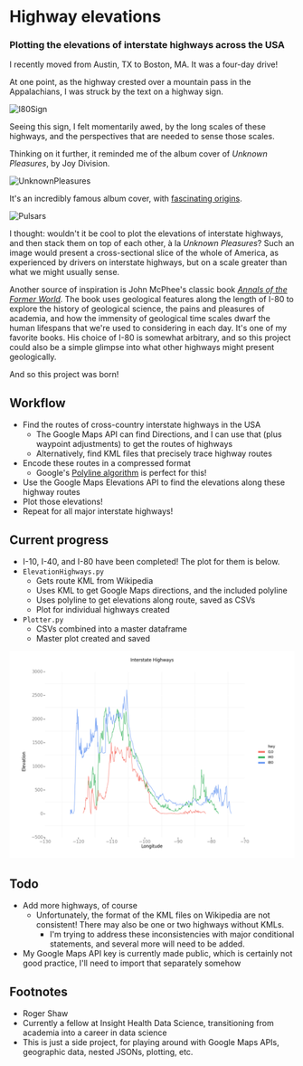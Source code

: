 
# Highway elevations

### Plotting the elevations of interstate highways across the USA

I recently moved from Austin, TX to Boston, MA. It was a four-day drive!

At one point, as the highway crested over a mountain pass in the Appalachians, I was struck by the text on a highway sign.

![I80Sign](https://upload.wikimedia.org/wikipedia/commons/3/3e/I80_Highest_Point.jpg)

Seeing this sign, I felt momentarily awed, by the long scales of these highways, and the perspectives that are needed to sense those scales.

Thinking on it further, it reminded me of the album cover of *Unknown Pleasures*, by Joy Division.

![UnknownPleasures](https://upload.wikimedia.org/wikipedia/en/7/70/Unknown_Pleasures_Joy_Division_LP_sleeve.jpg)

It's an incredibly famous album cover, with [fascinating origins](https://blogs.scientificamerican.com/sa-visual/pop-culture-pulsar-origin-story-of-joy-division-s-unknown-pleasures-album-cover-video/).

![Pulsars](https://blogs.scientificamerican.com/blogs/assets/sa-visual/Image/pulsar_trio.jpg)

I thought: wouldn't it be cool to plot the elevations of interstate highways, and then stack them on top of each other, à la *Unknown Pleasures*? Such an image would present a cross-sectional slice of the whole of America, as experienced by drivers on interstate highways, but on a scale greater than what we might usually sense.

Another source of inspiration is John McPhee's classic book [*Annals of the Former World*](https://en.wikipedia.org/wiki/Annals_of_the_Former_World). The book uses geological features along the length of I-80 to explore the history of geological science, the pains and pleasures of academia, and how the immensity of geological time scales dwarf the human lifespans that we're used to considering in each day. It's one of my favorite books. His choice of I-80 is somewhat arbitrary, and so this project could also be a simple glimpse into what other highways might present geologically.

And so this project was born!

## Workflow

* Find the routes of cross-country interstate highways in the USA
    * The Google Maps API can find Directions, and I can use that (plus waypoint adjustments) to get the routes of highways
    * Alternatively, find KML files that precisely trace highway routes
* Encode these routes in a compressed format
    * Google's [Polyline algorithm](https://developers.google.com/maps/documentation/utilities/polylinealgorithm) is perfect for this!
* Use the Google Maps Elevations API to find the elevations along these highway routes
* Plot those elevations!
* Repeat for all major interstate highways!

## Current progress

* I-10, I-40, and I-80 have been completed! The plot for them is below.
* `ElevationHighways.py`
    * Gets route KML from Wikipedia
    * Uses KML to get Google Maps directions, and the included polyline
    * Uses polyline to get elevations along route, saved as CSVs
    * Plot for individual highways created
* `Plotter.py`
    * CSVs combined into a master dataframe
    * Master plot created and saved

![Interstate Highways Plot](allplot.png)

## Todo

* Add more highways, of course
    * Unfortunately, the format of the KML files on Wikipedia are not consistent! There may also be one or two highways without KMLs.
        * I'm trying to address these inconsistencies with major conditional statements, and several more will need to be added.
* My Google Maps API key is currently made public, which is certainly not good practice, I'll need to import that separately somehow

## Footnotes

* Roger Shaw
* Currently a fellow at Insight Health Data Science, transitioning from academia into a career in data science
* This is just a side project, for playing around with Google Maps APIs, geographic data, nested JSONs, plotting, etc.
